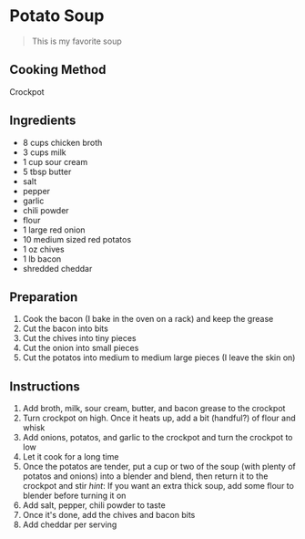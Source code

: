 # Potato Soup

> This is my favorite soup

## Cooking Method

Crockpot

## Ingredients

* 8 cups chicken broth
* 3 cups milk
* 1 cup sour cream
* 5 tbsp butter
* salt
* pepper
* garlic
* chili powder
* flour
* 1 large red onion
* 10 medium sized red potatos
* 1 oz chives
* 1 lb bacon
* shredded cheddar

## Preparation

1. Cook the bacon (I bake in the oven on a rack) and keep the grease
1. Cut the bacon into bits
1. Cut the chives into tiny pieces
1. Cut the onion into small pieces
1. Cut the potatos into medium to medium large pieces (I leave the skin on)

## Instructions

1. Add broth, milk, sour cream, butter, and bacon grease to the crockpot
1. Turn crockpot on high. Once it heats up, add a bit (handful?) of flour and whisk
1. Add onions, potatos, and garlic to the crockpot and turn the crockpot to low
1. Let it cook for a long time
1. Once the potatos are tender, put a cup or two of the soup (with plenty of potatos and onions) into a blender and blend, then return it to the crockpot and stir
    *hint*: If you want an extra thick soup, add some flour to blender before turning it on
1. Add salt, pepper, chili powder to taste
1. Once it's done, add the chives and bacon bits
1. Add cheddar per serving
